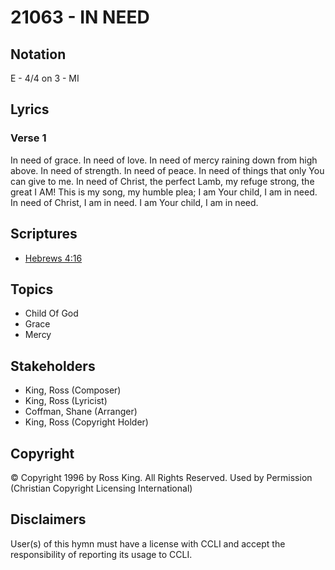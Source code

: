 # 21063 - IN NEED

## Notation

E - 4/4 on 3 - MI

## Lyrics

### Verse 1

In need of grace. In need of love. In need of mercy raining down from high above. In need of strength. In need of peace. In need of things that only You can give to me. In need of Christ, the perfect Lamb, my refuge strong, the great I AM! This is my song, my humble plea; I am Your child, I am in need. In need of Christ, I am in need. I am Your child, I am in need.


## Scriptures

- [Hebrews 4:16](https://www.biblegateway.com/passage/?search=Hebrews%204%3A16)

## Topics

- Child Of God
- Grace
- Mercy

## Stakeholders

- King, Ross (Composer)
- King, Ross (Lyricist)
- Coffman, Shane (Arranger)
- King, Ross (Copyright Holder)

## Copyright

© Copyright 1996 by Ross King. All Rights Reserved. Used by Permission
(Christian Copyright Licensing International)

## Disclaimers

User(s) of this hymn must have a license with CCLI and accept the responsibility of reporting its usage to CCLI.


